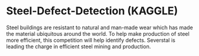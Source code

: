 # Steel-Defect-Detection (KAGGLE)
Steel buildings are resistant to natural and man-made wear which has made the material ubiquitous around the world. To help make production of steel more efficient, this competition will help identify defects. Severstal is leading the charge in efficient steel mining and production.
